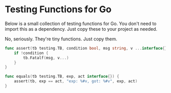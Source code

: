 Testing Functions for Go
========================

Below is a small collection of testing functions for Go. You don't need to import this as a dependency. Just copy these to your project as needed.

No, seriously. They're tiny functions. Just copy them.


```go
func assert(tb testing.TB, condition bool, msg string, v ...interface{}) {
	if !condition {
		tb.Fatalf(msg, v...)
	}
}

func equals(tb testing.TB, exp, act interface{}) {
	assert(tb, exp == act, "exp: %#v, got: %#v", exp, act)
}
```
